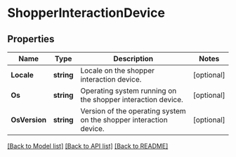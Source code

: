 # ShopperInteractionDevice

## Properties

Name | Type | Description | Notes
------------ | ------------- | ------------- | -------------
**Locale** | **string** | Locale on the shopper interaction device. | [optional] 
**Os** | **string** | Operating system running on the shopper interaction device. | [optional] 
**OsVersion** | **string** | Version of the operating system on the shopper interaction device. | [optional] 

[[Back to Model list]](../README.md#documentation-for-models) [[Back to API list]](../README.md#documentation-for-api-endpoints) [[Back to README]](../README.md)


